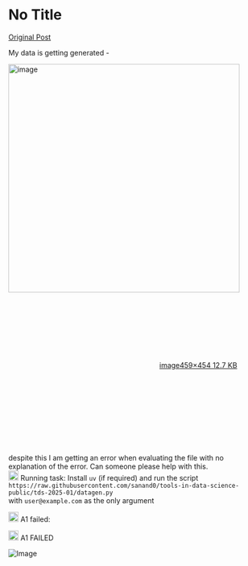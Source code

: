 # No Title

[Original Post](https://discourse.onlinedegree.iitm.ac.in/t/164277/412)

<p>My data is getting generated -<br>
<div class="lightbox-wrapper"><a class="lightbox" href="https://europe1.discourse-cdn.com/flex013/uploads/iitm/original/3X/f/f/ffe4cd24a993c763714ff420d85a202940240cfa.png" data-download-href="/uploads/short-url/AvJXuBQURIxKUJgwBJkAsPoxFCa.png?dl=1" title="image" rel="noopener nofollow ugc"><img src="https://europe1.discourse-cdn.com/flex013/uploads/iitm/original/3X/f/f/ffe4cd24a993c763714ff420d85a202940240cfa.png" alt="image" data-base62-sha1="AvJXuBQURIxKUJgwBJkAsPoxFCa" width="459" height="454"><div class="meta"><svg class="fa d-icon d-icon-far-image svg-icon" aria-hidden="true"><use href="#far-image"></use></svg><span class="filename">image</span><span class="informations">459×454 12.7 KB</span><svg class="fa d-icon d-icon-discourse-expand svg-icon" aria-hidden="true"><use href="#discourse-expand"></use></svg></div></a></div><br>
despite this I am getting an error when evaluating the file with no explanation of the error. Can someone please help with this.<br>
<img src="https://emoji.discourse-cdn.com/google/yellow_circle.png?v=12" title=":yellow_circle:" class="emoji" alt=":yellow_circle:" loading="lazy" width="20" height="20"> Running task: Install <code>uv</code> (if required) and run the script <code>https://raw.githubusercontent.com/sanand0/tools-in-data-science-public/tds-2025-01/datagen.py</code><br>
with <code>user@example.com</code> as the only argument</p>
<p><img src="https://emoji.discourse-cdn.com/google/red_circle.png?v=12" title=":red_circle:" class="emoji" alt=":red_circle:" loading="lazy" width="20" height="20"> A1 failed:</p>
<p><img src="https://emoji.discourse-cdn.com/google/x.png?v=12" title=":x:" class="emoji" alt=":x:" loading="lazy" width="20" height="20"> A1 FAILED</p>

![Image](https://europe1.discourse-cdn.com/flex013/uploads/iitm/original/3X/f/f/ffe4cd24a993c763714ff420d85a202940240cfa.png)